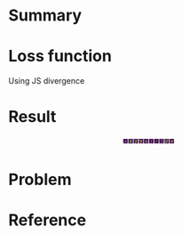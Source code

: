 # Summary

# Loss function 
Using JS divergence 


# Result
 <p align="center"> <img src="./img1/gan_result.png" alt="MLE" width="20%" height="20%"/> </p>
 
# Problem

# Reference
